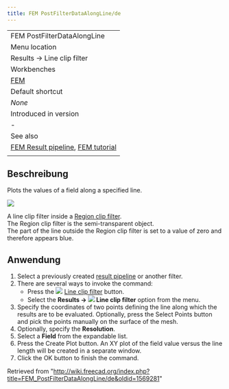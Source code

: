 ```yaml
---
title: FEM PostFilterDataAlongLine/de
---
```

|  |
| --- |
| FEM PostFilterDataAlongLine |
| Menu location |
| Results → Line clip filter |
| Workbenches |
| [FEM](/FEM_Workbench "FEM Workbench") |
| Default shortcut |
| *None* |
| Introduced in version |
| - |
| See also |
| [FEM Result pipeline](/FEM_PostPipelineFromResult "FEM PostPipelineFromResult"), [FEM tutorial](/FEM_tutorial "FEM tutorial") |
|  |

## Beschreibung

Plots the values of a field along a specified line.

![](/images/FEM_Line-Clip-Filter-Example.png)

A line clip filter inside a [Region clip filter](/FEM_PostFilterClipRegion "FEM PostFilterClipRegion").  
The Region clip filter is the semi-transparent object.  
The part of the line outside the Region clip filter is set to a value of zero and therefore appears blue.

## Anwendung

1. Select a previously created [result pipeline](/FEM_PostPipelineFromResult "FEM PostPipelineFromResult") or another filter.
2. There are several ways to invoke the command:
   * Press the ![](/images/FEM_PostFilterDataAlongLine.svg) [Line clip filter](/FEM_PostFilterDataAlongLine "FEM PostFilterDataAlongLine") button.
   * Select the **Results → ![](/images/FEM_PostFilterDataAlongLine.svg) Line clip filter** option from the menu.
3. Specify the coordinates of two points defining the line along which the results are to be evaluated. Optionally, press the Select Points button and pick the points manually on the surface of the mesh.
4. Optionally, specify the **Resolution**.
5. Select a **Field** from the expandable list.
6. Press the Create Plot button. An XY plot of the field value versus the line length will be created in a separate window.
7. Click the OK button to finish the command.

Retrieved from "<http://wiki.freecad.org/index.php?title=FEM_PostFilterDataAlongLine/de&oldid=1569281>"